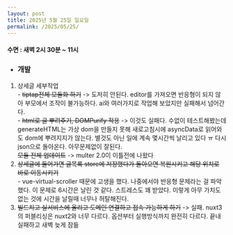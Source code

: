 ```yaml
---
layout: post
title: 2025년 5월 25일 일요일
permalink: /2025/05/25/
---
```

#### 수면 : 새벽 2시 30분 ~ 11시
* ### 개발
1. 상세글 세부작업<br>- ~~tiptap전체 모듈화 하기~~ -> 도저히 안된다. editor를 가져오면 반응형이 되지 않아 부모에서 조작이 불가능하다. ai와 여러가지로 작업해 보았지만 실패해서 넘어간다.<br>- ~~html로 글 뿌려주기, DOMPurify 적용~~ -> 이것도 실패다. 수없이 테스트해봤는데 generateHTML는 가상 dom을 만들지 못해 새로고침시에 asyncData로 읽어와도 dom에 뿌려지지가 않는다. 별것도 아닌 일에 계속 몇시간씩 날리고 있다 ㅠ 다시 json으로 돌아온다. 아무문제없이 잘된다.<br>~~모듈 전체 업데이트~~ -> multer 2.0이 이틀전에 나왔다
1. ~~상세글에 들어가면 글목록 store에 저장했다가 돌아오면 복원시키고 해당 위치로 바로 이동시키기~~<br>- vue-virtual-scroller 때문에 고생을 했다. 나중에서야 반응형 문제라는 걸 파악했다. 이 문제로 6시간은 날린 것 같다. 스트레스도 꽤 받았다. 이렇게 아무 가치도 없는 것에 시간을 날릴때 너무나 허탈해진다.
1. ~~빌드치고 실서비스에 올리고 도메인 연결하고 접속 가능하게 하기~~ -> 실패. nuxt3의 퍼블리싱은 nuxt2와 너무 다르다. 옵션부터 실행방식까지 완전히 다르다. 끝내 실패하고 새벽 늦게 잠듦

